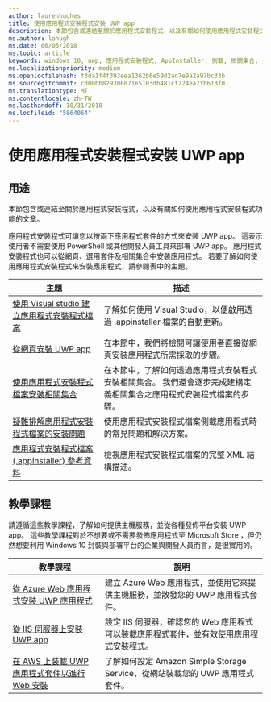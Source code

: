 ```yaml
---
author: laurenhughes
title: 使用應用程式安裝程式安裝 UWP app
description: 本節包含或連結至關於應用程式安裝程式，以及有關如何使用應用程式安裝程式功能的文章。
ms.author: lahugh
ms.date: 06/05/2018
ms.topic: article
keywords: windows 10, uwp, 應用程式安裝程式, AppInstaller, 側載, 相關集合, 選用套件
ms.localizationpriority: medium
ms.openlocfilehash: f3da1f4f393eea1362b6e59d2ad7e9a2a97bc33b
ms.sourcegitcommit: cd00bb829306871e5103db481cf224ea7fb613f0
ms.translationtype: MT
ms.contentlocale: zh-TW
ms.lasthandoff: 10/31/2018
ms.locfileid: "5864064"
---
```

# <a name="install-uwp-apps-with-app-installer"></a>使用應用程式安裝程式安裝 UWP app

## <a name="purpose"></a>用途
本節包含或連結至關於應用程式安裝程式，以及有關如何使用應用程式安裝程式功能的文章。 

應用程式安裝程式可讓您以按兩下應用程式套件的方式來安裝 UWP app。 這表示使用者不需要使用 PowerShell 或其他開發人員工具來部署 UWP app。 應用程式安裝程式也可以從網頁、選用套件及相關集合中安裝應用程式。 若要了解如何使用應用程式安裝程式來安裝應用程式，請參閱表中的主題。

| 主題 | 描述 |
|-------|-------------|
| [使用 Visual studio 建立應用程式安裝程式檔案](create-appinstallerfile-vs.md)| 了解如何使用 Visual Studio，以便啟用透過 .appinstaller 檔案的自動更新。 |
| [從網頁安裝 UWP app](installing-UWP-apps-web.md) | 在本節中，我們將檢閱可讓使用者直接從網頁安裝應用程式所需採取的步驟。 |
| [使用應用程式安裝程式檔案安裝相關集合](install-related-set.md) | 在本節中，了解如何透過應用程式安裝程式安裝相關集合。 我們還會逐步完成建構定義相關集合之應用程式安裝程式檔案的步驟。 |
| [疑難排解應用程式安裝程式檔案的安裝問題](troubleshoot-appinstaller-issues.md) | 使用應用程式安裝程式檔案側載應用程式時的常見問題和解決方案。 |
| [應用程式安裝程式檔案 (.appinstaller) 參考資料](https://docs.microsoft.com/uwp/schemas/appinstallerschema/app-installer-file) | 檢視應用程式安裝程式檔案的完整 XML 結構描述。 |

## <a name="tutorials"></a>教學課程 

請遵循這些教學課程，了解如何提供主機服務，並從各種發佈平台安裝 UWP app。 這些教學課程對於不想要或不需要發佈應用程式至 Microsoft Store ，但仍然想要利用 Windows 10 封裝與部署平台的企業與開發人員而言，是很實用的。

| 教學課程 | 說明 |
|----------|-------------|
| [從 Azure Web 應用程式安裝 UWP 應用程式](web-install-azure.md) | 建立 Azure Web 應用程式，並使用它來提供主機服務，並散發您的 UWP 應用程式套件。 |
| [從 IIS 伺服器上安裝 UWP app](web-install-IIS.md) | 設定 IIS 伺服器，確認您的 Web 應用程式可以裝載應用程式套件，並有效使用應用程式安裝程式。 |
| [在 AWS 上裝載 UWP 應用程式套件以進行 Web 安裝](web-install-aws.md) | 了解如何設定 Amazon Simple Storage Service，從網站裝載您的 UWP 應用程式套件。 |


